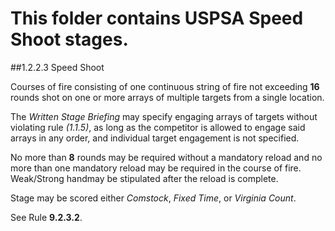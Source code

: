 # This folder contains USPSA Speed Shoot stages.

##1.2.2.3 Speed Shoot

Courses of fire consisting of one continuous string of fire not exceeding **16** rounds shot on one or more arrays of multiple targets from a single location.

The *Written Stage Briefing* may specify engaging arrays of targets without violating rule *(1.1.5)*, as long as the competitor is allowed to engage said arrays in any order, and individual target engagement is not specified.

No more than **8** rounds may be required without a mandatory reload and no more than one mandatory reload may be required in the course of fire. Weak/Strong handmay be stipulated after the reload is complete.

Stage may be scored either *Comstock*, *Fixed Time*, or *Virginia Count*.

See Rule **9.2.3.2**.